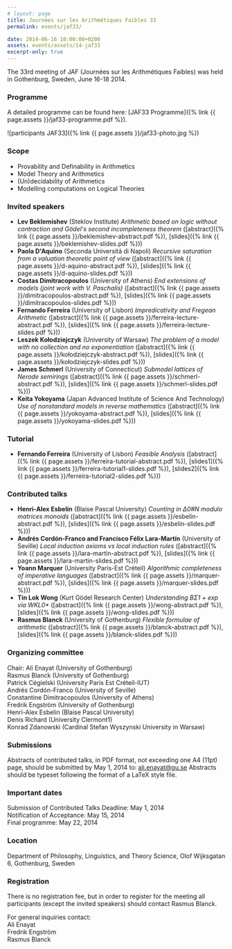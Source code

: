 ```yaml
---
# layout: page
title: Journées sur les Arithmétiques Faibles 33
permalink: events/jaf33/

date: 2014-06-16 10:00:00+0200
assets: events/assets/14-jaf33
excerpt-only: true
---
```


The 33rd meeting of JAF (Journées sur les Arithmétiques Faibles) was held in Gothenburg, Sweden, June 16-18 2014.
<!--more-->

### Programme

A detailed programme can be found here: [JAF33 Programme]({% link {{ page.assets }}/jaf33-programme.pdf %}).

![participants JAF33]({% link {{ page.assets }}/jaf33-photo.jpg %})

### Scope

- Provability and Definability in Arithmetics
- Model Theory and Arithmetics
- (Un)decidability of Arithmetics
- Modelling computations on Logical Theories

### Invited speakers

- **Lev Beklemishev** (Steklov Institute) _Arithmetic based on logic without contraction and Gödel's second incompleteness theorem_ ([abstract]({% link {{ page.assets }}/beklemishev-abstract.pdf %}), [slides]({% link {{ page.assets }}/beklemishev-slides.pdf %}))
- **Paola D'Aquino** (Seconda Universitá di Napoli) _Recursive saturation from a valuation theoretic point of view_ ([abstract]({% link {{ page.assets }}/d-aquino-abstract.pdf %}), [slides]({% link {{ page.assets }}/d-aquino-slides.pdf %}))
- **Costas Dimitracopoulos** (University of Athens) _End extensions of models (joint work with V. Paschalis)_ ([abstract]({% link {{ page.assets }}/dimitracopoulos-abstract.pdf %}), [slides]({% link {{ page.assets }}/dimitracopoulos-slides.pdf %}))
- **Fernando Ferreira** (University of Lisbon) _Impredicativity and Fregean Arithmetic_ ([abstract]({% link {{ page.assets }}/ferreira-lecture-abstract.pdf %}), [slides]({% link {{ page.assets }}/ferreira-lecture-slides.pdf %}))
- **Leszek Kołodziejczyk** (University of Warsaw) _The problem of a model with no collection and no exponentiation_ ([abstract]({% link {{ page.assets }}/kołodziejczyk-abstract.pdf %}), [slides]({% link {{ page.assets }}/kołodziejczyk-slides.pdf %}))
- **James Schmerl** (University of Connecticut) _Submodel lattices of Nerode semirings_ ([abstract]({% link {{ page.assets }}/schmerl-abstract.pdf %}), [slides]({% link {{ page.assets }}/schmerl-slides.pdf %}))
- **Keita Yokoyama** (Japan Advanced Institute of Science And Technology) _Use of nonstandard models in reverse mathematics_ ([abstract]({% link {{ page.assets }}/yokoyama-abstract.pdf %}), [slides]({% link {{ page.assets }}/yokoyama-slides.pdf %}))

### Tutorial

- **Fernando Ferreira** (University of Lisbon) _Feasible Analysis_ ([abstract]({% link {{ page.assets }}/ferreira-tutorial-abstract.pdf %}), [slides1]({% link {{ page.assets }}/ferreira-tutorial1-slides.pdf %}), [slides2]({% link {{ page.assets }}/ferreira-tutorial2-slides.pdf %}))

### Contributed talks

- **Henri-Alex Esbelin** (Blaise Pascal University) _Counting in Δ0#N modulo matrices monoids_ ([abstract]({% link {{ page.assets }}/esbelin-abstract.pdf %}), [slides]({% link {{ page.assets }}/esbelin-slides.pdf %}))
- **Andrés Cordón-Franco and Francisco Félix Lara-Martín** (University of Seville) _Local induction axioms vs local induction rules_ ([abstract]({% link {{ page.assets }}/lara-martin-abstract.pdf %}), [slides]({% link {{ page.assets }}/lara-martin-slides.pdf %}))
- **Yoann Marquer** (University Paris-Est Créteil) _Algorithmic completeness of imperative languages_ ([abstract]({% link {{ page.assets }}/marquer-abstract.pdf %}), [slides]({% link {{ page.assets }}/marquer-slides.pdf %}))
- **Tin Lok Wong** (Kurt Gödel Research Center) _Understanding BΣ1 + exp via WKL0\*_ ([abstract]({% link {{ page.assets }}/wong-abstract.pdf %}), [slides]({% link {{ page.assets }}/wong-slides.pdf %}))
- **Rasmus Blanck** (University of Gothenburg) _Flexible formulae of arithmetic_ ([abstract]({% link {{ page.assets }}/blanck-abstract.pdf %}), [slides]({% link {{ page.assets }}/blanck-slides.pdf %}))

### Organizing committee

Chair: Ali Enayat (University of Gothenburg)\
Rasmus Blanck (University of Gothenburg)\
Patrick Cégielski (University Paris Est Créteil-IUT)\
Andrés Cordón-Franco (University of Seville)\
Constantine Dimitracopoulos (University of Athens)\
Fredrik Engström (University of Gothenburg)\
Henri-Alex Esbelin (Blaise Pascal University)\
Denis Richard (University Clermont1)\
Konrad Zdanowski (Cardinal Stefan Wyszynski University in Warsaw)

### Submissions

Abstracts of contributed talks, in PDF format, not exceeding one A4
(11pt) page, should be submitted by May 1, 2014 to: ali.enayat@gu.se
Abstracts should be typeset following the format of a LaTeX style file.

### Important dates

Submission of Contributed Talks Deadline: May 1, 2014\
Notification of Acceptance: May 15, 2014\
Final programme: May 22, 2014

### Location

Department of Philosophy, Linguistics, and Theory Science, Olof
Wijksgatan 6, Gothenburg, Sweden

### Registration

There is no registration fee, but in order to register for the meeting
all participants (except the invited speakers) should contact
Rasmus Blanck.

For general inquiries contact:\
Ali Enayat\
Fredrik Engström\
Rasmus Blanck
